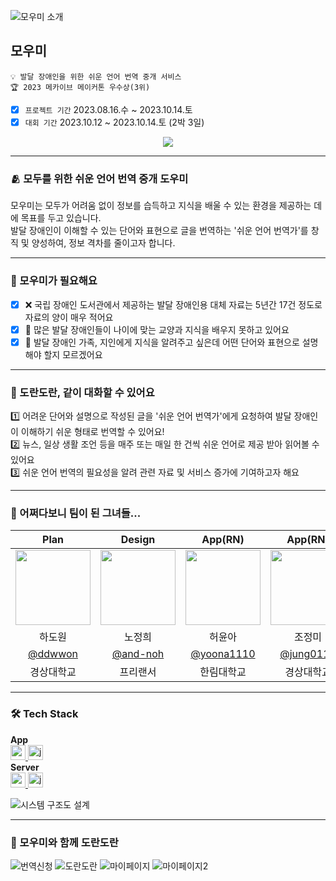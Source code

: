 ![모우미 소개](https://github.com/Makive-moumi/.github/assets/76805879/569d6acc-55e6-4a7b-89c7-fda3c3bf6688)

## 모우미
```
💡 발달 장애인을 위한 쉬운 언어 번역 중개 서비스
🏆 2023 메카이브 메이커톤 우수상(3위)
```
- [x] `프로젝트 기간` 2023.08.16.수 ~ 2023.10.14.토
- [x] `대회 기간` 2023.10.12 ~ 2023.10.14.토 (2박 3일)

<div align="center">
  <a href="https://hits.seeyoufarm.com"><img src="https://hits.seeyoufarm.com/api/count/incr/badge.svg?url=https%3A%2F%2Fgithub.com%2FMakive-moumi%2FMoumi_RN&count_bg=%236CE0C8&title_bg=%23159A7F&icon=staffbase.svg&icon_color=%23E9F6F2&title=%EB%AA%A8%EC%9A%B0%EB%AF%B8+React+Native&edge_flat=false"/></a>
</div>

---

### 🫂 모두를 위한 쉬운 언어 번역 중개 도우미
모우미는 모두가 어려움 없이 정보를 습득하고 지식을 배울 수 있는 환경을 제공하는 데에 목표를 두고 있습니다.  
발달 장애인이 이해할 수 있는 단어와 표현으로 글을 번역하는 '쉬운 언어 번역가'를 창직 및 양성하여, 정보 격차를 줄이고자 합니다.  

---

### 🥺 모우미가 필요해요
- [x] ❌ 국립 장애인 도서관에서 제공하는 발달 장애인용 대체 자료는 5년간 17건 정도로 자료의 양이 매우 적어요
- [x] 📖 많은 발달 장애인들이 나이에 맞는 교양과 지식을 배우지 못하고 있어요
- [x] 🤔 발달 장애인 가족, 지인에게 지식을 알려주고 싶은데 어떤 단어와 표현으로 설명해야 할지 모르겠어요

---

### 🤝 도란도란, 같이 대화할 수 있어요
1️⃣ 어려운 단어와 설명으로 작성된 글을 '쉬운 언어 번역가'에게 요청하여 발달 장애인이 이해하기 쉬운 형태로 번역할 수 있어요!  
2️⃣ 뉴스, 일상 생활 조언 등을 매주 또는 매일 한 건씩 쉬운 언어로 제공 받아 읽어볼 수 있어요  
3️⃣ 쉬운 언어 번역의 필요성을 알려 관련 자료 및 서비스 증가에 기여하고자 해요

---

### 👥 어쩌다보니 팀이 된 그녀들...
| Plan | Design | App(RN) | App(RN) | Server |
| :---: | :---: | :---: | :---: | :---: |
| <img width="120px" src="https://avatars.githubusercontent.com/u/70639119?v=4"/> | <img width="120px" src="https://avatars.githubusercontent.com/u/111678149?v=4" /> | <img width="120px" src="https://avatars.githubusercontent.com/u/101046600?v=4" /> | <img width="120px" src="https://avatars.githubusercontent.com/u/76805879?v=4" /> | <img width="120px" src="https://avatars.githubusercontent.com/u/69310195?v=4" /> |
| 하도원  | 노정희 | 허윤아 | 조정미 | 이소연 |
| [@ddwwon](https://github.com/ddwwon) | [@and-noh](https://github.com/and-noh) | [@yoona1110](https://github.com/yoona1110) | [@jung0115](https://github.com/jung0115) | [@soyeonii](https://github.com/soyeonii) |
| 경상대학교 | 프리랜서 | 한림대학교 | 경상대학교 | 서경대학교 |

---

### 🛠️ Tech Stack
**App**  
<a href="https://reactnative.dev/" target="_blank" rel="noreferrer"> <img src="https://img.shields.io/badge/react_native-282C34?style=for-the-badge&logo=react&logoColor=#61DAFB" alt="reactnative" height="24"/> </a> <!-- ReactNative -->
<a href="https://developer.mozilla.org/en-US/docs/Web/JavaScript" target="_blank" rel="noreferrer"> <img src="http://img.shields.io/badge/-Javascript-f7e018?style=for-the-badge&logo=javascript&logoColor=black" alt="javascript" height="24"/> </a> <!-- JavaScript -->  
**Server**  
<a href="https://spring.io/projects/spring-boot" target="_blank" rel="noreferrer"> <img src="http://img.shields.io/badge/-spring_boot-6DB33F?style=for-the-badge&logo=springboot&logoColor=white" alt="springboot" height="24"/> </a> <!-- SpringBoot -->
<a href="https://www.java.com" target="_blank" rel="noreferrer"> <img src="https://img.shields.io/badge/java-007396?style=for-the-badge&logo=java&logoColor=white" alt="java" height="24"/> </a> <!-- Java -->  
  
![시스템 구조도 설계](https://github.com/Makive-moumi/Moumi_RN/assets/76805879/52591021-35f3-43e0-b77b-e3293a3288b7)

---

### 🥳 모우미와 함께 도란도란
![번역신청](https://github.com/Makive-moumi/Moumi_RN/assets/76805879/b467e5e4-919b-4001-9595-de07deda2a17)
![도란도란](https://github.com/Makive-moumi/Moumi_RN/assets/76805879/9993ef00-9758-4422-aaf4-6e3a6cddf01d)
![마이페이지](https://github.com/Makive-moumi/Moumi_RN/assets/76805879/4c4bb434-0069-45d7-8b64-80fb9af159e1)
![마이페이지2](https://github.com/Makive-moumi/Moumi_RN/assets/76805879/299bca09-ab51-437d-8fdc-20688327d297)
